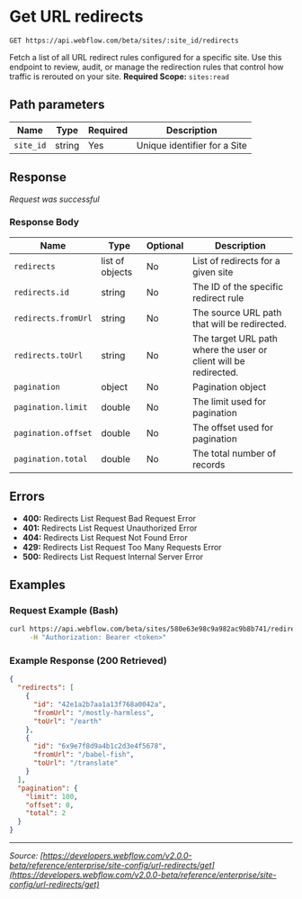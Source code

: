 # Get URL redirects

```
GET https://api.webflow.com/beta/sites/:site_id/redirects
```

Fetch a list of all URL redirect rules configured for a specific site.
Use this endpoint to review, audit, or manage the redirection rules that control how traffic is rerouted on your site.
**Required Scope:** `sites:read`


## Path parameters

| Name | Type | Required | Description |
|---|---|---|---|
| `site_id` | string | Yes | Unique identifier for a Site |




## Response

_Request was successful_

### Response Body

| Name | Type | Optional | Description |
|---|---|---|---|
| `redirects` | list of objects | No | List of redirects for a given site |
| `redirects.id` | string | No | The ID of the specific redirect rule |
| `redirects.fromUrl` | string | No | The source URL path that will be redirected. |
| `redirects.toUrl` | string | No | The target URL path where the user or client will be redirected. |
| `pagination` | object | No | Pagination object |
| `pagination.limit` | double | No | The limit used for pagination |
| `pagination.offset` | double | No | The offset used for pagination |
| `pagination.total` | double | No | The total number of records |




## Errors

* **400:** Redirects List Request Bad Request Error
* **401:** Redirects List Request Unauthorized Error
* **404:** Redirects List Request Not Found Error
* **429:** Redirects List Request Too Many Requests Error
* **500:** Redirects List Request Internal Server Error




## Examples

### Request Example (Bash)

```bash
curl https://api.webflow.com/beta/sites/580e63e98c9a982ac9b8b741/redirects \
     -H "Authorization: Bearer <token>"
```

### Example Response (200 Retrieved)

```json
{
  "redirects": [
    {
      "id": "42e1a2b7aa1a13f768a0042a",
      "fromUrl": "/mostly-harmless",
      "toUrl": "/earth"
    },
    {
      "id": "6x9e7f8d9a4b1c2d3e4f5678",
      "fromUrl": "/babel-fish",
      "toUrl": "/translate"
    }
  ],
  "pagination": {
    "limit": 100,
    "offset": 0,
    "total": 2
  }
}
```


---
*Source: [https://developers.webflow.com/v2.0.0-beta/reference/enterprise/site-config/url-redirects/get](https://developers.webflow.com/v2.0.0-beta/reference/enterprise/site-config/url-redirects/get)*